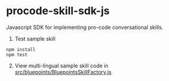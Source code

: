 # procode-skill-sdk-js
Javascript SDK for implementing pro-code conversational skills.

1. Test sample skill

```
npm install
npm test
```

2. View multi-lingual sample skill code in [src/bluepoints/BluepointsSkillFactory.js](src/bluepoints/BluepointsSkillFactory.js)